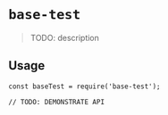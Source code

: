 # `base-test`

> TODO: description

## Usage

```
const baseTest = require('base-test');

// TODO: DEMONSTRATE API
```
